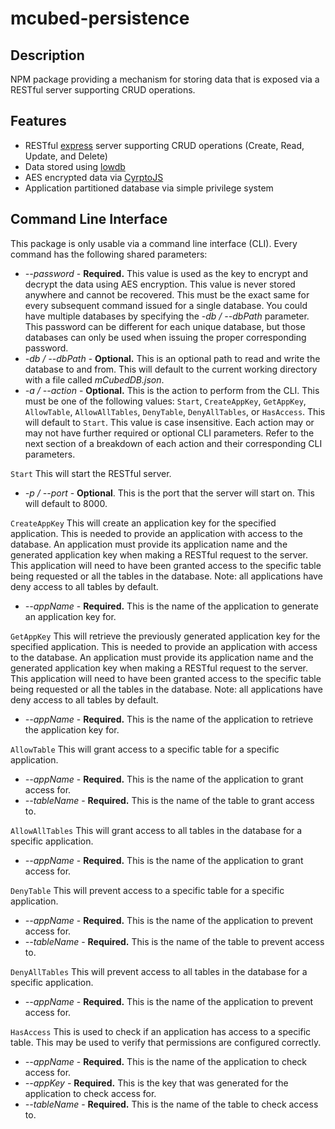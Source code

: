 # mcubed-persistence

Description
----
NPM package providing a mechanism for storing data that is exposed via a RESTful server supporting CRUD operations.

Features
----
* RESTful [express](http://expressjs.com) server supporting CRUD operations (Create, Read, Update, and Delete)
* Data stored using [lowdb](https://github.com/typicode/lowdb)
* AES encrypted data via [CyrptoJS](https://github.com/gwjjeff/cryptojs)
* Application partitioned database via simple privilege system

Command Line Interface 
----
This package is only usable via a command line interface (CLI). Every command has the following shared parameters:

* *--password* - **Required.** This value is used as the key to encrypt and decrypt the data using AES encryption. This value is never stored anywhere and cannot be recovered. This must be the exact same for every subsequent command issued for a single database. You could have multiple databases by specifying the *-db / --dbPath* parameter. This password can be different for each unique database, but those databases can only be used when issuing the proper corresponding password.
* *-db / --dbPath* - **Optional.** This is an optional path to read and write the database to and from. This will default to the current working directory with a file called *mCubedDB.json*.
* *-a / --action* - **Optional.** This is the action to perform from the CLI. This must be one of the following values: `Start`, `CreateAppKey`, `GetAppKey`, `AllowTable`, `AllowAllTables`, `DenyTable`, `DenyAllTables`, or `HasAccess`. This will default to `Start`. This value is case insensitive. Each action may or may not have further required or optional CLI parameters. Refer to the next section of a breakdown of each action and their corresponding CLI parameters.

`Start`
This will start the RESTful server.

* *-p / --port* - **Optional**. This is the port that the server will start on. This will default to 8000.

`CreateAppKey`
This will create an application key for the specified application. This is needed to provide an application with access to the database. An application must provide its application name and the generated application key when making a RESTful request to the server. This application will need to have been granted access to the specific table being requested or all the tables in the database. Note: all applications have deny access to all tables by default.

* *--appName* - **Required.** This is the name of the application to generate an application key for.

`GetAppKey`
This will retrieve the previously generated application key for the specified application. This is needed to provide an application with access to the database. An application must provide its application name and the generated application key when making a RESTful request to the server. This application will need to have been granted access to the specific table being requested or all the tables in the database. Note: all applications have deny access to all tables by default.

* *--appName* - **Required.** This is the name of the application to retrieve the application key for.

`AllowTable`
This will grant access to a specific table for a specific application.

* *--appName* - **Required.** This is the name of the application to grant access for.
* *--tableName* - **Required.** This is the name of the table to grant access to.

`AllowAllTables`
This will grant access to all tables in the database for a specific application.

* *--appName* - **Required.** This is the name of the application to grant access for.

`DenyTable`
This will prevent access to a specific table for a specific application.

* *--appName* - **Required.** This is the name of the application to prevent access for.
* *--tableName* - **Required.** This is the name of the table to prevent access to.

`DenyAllTables`
This will prevent access to all tables in the database for a specific application.

* *--appName* - **Required.** This is the name of the application to prevent access for.

`HasAccess`
This is used to check if an application has access to a specific table. This may be used to verify that permissions are configured correctly.

* *--appName* - **Required.** This is the name of the application to check access for.
* *--appKey* - **Required.** This is the key that was generated for the application to check access for.
* *--tableName* - **Required.** This is the name of the table to check access to.
